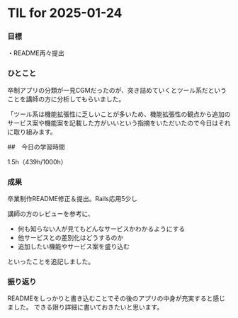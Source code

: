 # TIL for 2025-01-24

### 目標

・README再々提出

### ひとこと

卒制アプリの分類が一見CGMだったのが、突き詰めていくとツール系だということを講師の方に分析してもらいました。

「ツール系は機能拡張性に乏しいことが多いため、機能拡張性の観点から追加のサービス案や機能案を記載した方がいいという指摘をいただいたので今日はそれに取り組みます。




##　今日の学習時間


1.5h（439h/1000h）


### 成果

卒業制作README修正＆提出。Rails応用5少し

講師の方のレビューを参考に、
- 何も知らない人が見てもどんなサービスかわかるようにする
- 他サービスとの差別化はどうするのか
- 追加したい機能やサービス案を盛り込む

といったことを追記しました。

### 振り返り

READMEをしっかりと書き込むことでその後のアプリの中身が充実すると感じました。
できる限り詳細に書いておきたいと思います。

